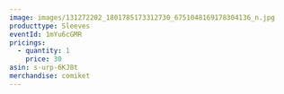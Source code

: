 ```yaml
---
image: images/131272202_1801785173312730_6751048169178304136_n.jpg
producttype: Sleeves
eventId: 1mYu6cGMR
pricings:
  - quantity: 1
    price: 30
asin: s-urp-6KJ8t
merchandise: comiket
---
```

